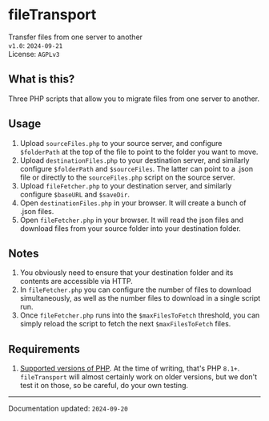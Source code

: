 # fileTransport
Transfer files from one server to another  
`v1.0`: `2024-09-21`  
License: `AGPLv3`

## What is this?
Three PHP scripts that allow you to migrate files from one server to another.

## Usage
1. Upload `sourceFiles.php` to your source server, and configure `$folderPath` at the top of the file to point to the folder you want to move.
2. Upload `destinationFiles.php` to your destination server, and similarly configure `$folderPath` and `$sourceFiles`. The latter can point to a .json file or directly to the `sourceFiles.php` script on the source server.
3. Upload `fileFetcher.php` to your destination server, and similarly configure `$baseURL` and `$saveDir`.
4. Open `destinationFiles.php` in your browser. It will create a bunch of .json files.
5. Open `fileFetcher.php` in your browser. It will read the json files and download files from your source folder into your destination folder.

## Notes
1. You obviously need to ensure that your destination folder and its contents are accessible via HTTP.
2. In `fileFetcher.php` you can configure the number of files to download simultaneously, as well as the number files to download in a single script run.
3. Once `fileFetcher.php` runs into the `$maxFilesToFetch` threshold, you can simply reload the script to fetch the next `$maxFilesToFetch` files.

## Requirements
1. [Supported versions of PHP](https://www.php.net/supported-versions.php). At the time of writing, that's PHP `8.1+`. `fileTransport` will almost certainly work on older versions, but we don't test it on those, so be careful, do your own testing.


------
Documentation updated: `2024-09-20`
